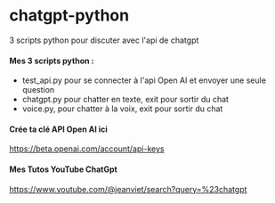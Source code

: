 # chatgpt-python
3 scripts python pour discuter avec l'api de chatgpt

#### Mes 3 scripts python :
* test_api.py pour se connecter à l'api Open AI et envoyer une seule question
* chatgpt.py pour chatter en texte, exit pour sortir du chat
* voice.py, pour chatter à la voix, exit pour sortir du chat

#### Crée ta clé API Open AI ici
https://beta.openai.com/account/api-keys

#### Mes Tutos YouTube ChatGpt
https://www.youtube.com/@jeanviet/search?query=%23chatgpt
